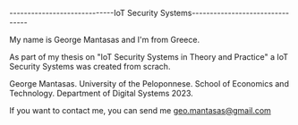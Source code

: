 -----------------------------IoT Security Systems--------------------------------

My name is George Mantasas and I'm from Greece.

As part of my thesis on "IoT Security Systems in Theory and Practice"
a IoT Security Systems was created from scrach.


George Mantasas. University of the Peloponnese. School of Economics and Technology.
Department of Digital Systems 2023.

If you want to contact me, you can send me geo.mantasas@gmail.com

